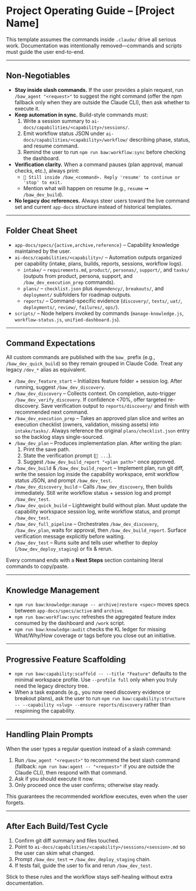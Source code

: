 # Project Operating Guide – [Project Name]

This template assumes the commands inside `.claude/` drive all serious work. Documentation was intentionally removed—commands and scripts must guide the user end-to-end.

---

## Non-Negotiables
- **Stay inside slash commands.** If the user provides a plain request, run `/baw_agent "<request>"` to suggest the right command (offer the npm fallback only when they are outside the Claude CLI), then ask whether to execute it.
- **Keep automation in sync.** Build-style commands must:
  1. Write a session summary to `ai-docs/capabilities/<capability>/sessions/`.
  2. Emit workflow status JSON under `ai-docs/capabilities/<capability>/workflow/` describing phase, status, and resume command.
  3. Remind the user to run `npm run baw:workflow:sync` before checking the dashboard.
- **Verification clarity.** When a command pauses (plan approval, manual checks, etc.), always print:
  - `🛑 Still inside /baw_<command>. Reply 'resume' to continue or 'stop' to exit.`
  - Mention what will happen on resume (e.g., `resume` ➞ `/baw_dev_build`).
- **No legacy doc references.** Always steer users toward the live command set and current `app-docs` structure instead of historical templates.

---

## Folder Cheat Sheet
- `app-docs/specs/{active,archive,reference}` – Capability knowledge maintained by the user.
- `ai-docs/capabilities/<capability>/` – Automation outputs organized per capability (intake, plans, builds, reports, sessions, workflow logs).
  - `intake/` – `requirements.md`, `product/`, `personas/`, `support/`, and `tasks/` (outputs from product, persona, support, and `/baw_dev_execution_prep` commands).
  - `plans/` – `checklist.json` plus `dependency/`, `breakouts/`, and `deployment/` subfolders for roadmap outputs.
  - `reports/` – Command-specific evidence (`discovery/`, `tests/`, `uat/`, `deployments/`, `review/`, `failures/`, `ops/`).
- `scripts/` – Node helpers invoked by commands (`manage-knowledge.js`, `workflow-status.js`, `unified-dashboard.js`).

---

## Command Expectations
All custom commands are published with the `baw_` prefix (e.g., `/baw_dev_quick_build`) so they remain grouped in Claude Code. Treat any legacy `/dev_*` alias as equivalent.

- `/baw_dev_feature_start` – Initializes feature folder + session log. After running, suggest `/baw_dev_discovery`.
- `/baw_dev_discovery` – Collects context. On completion, auto-trigger `/baw_dev_verify_discovery`. If confidence <70%, offer targeted re-discovery. Save verification output to `reports/discovery/` and finish with recommended next command.
- `/baw_dev_execution_prep` – Takes an approved plan slice and writes an execution checklist (owners, validation, missing assets) into `intake/tasks/`. Always reference the original `plans/checklist.json` entry so the backlog stays single-sourced.
- `/baw_dev_plan` – Produces implementation plan. After writing the plan:
  1. Print the save path.
  2. State the verification prompt (`🛑 ...`).
  3. Suggest `/baw_dev_build_report "<plan path>"` once approved.
- `/baw_dev_build` & `/baw_dev_build_report` – Implement plan, run git diff, write the session log inside the capability workspace, emit workflow status JSON, and prompt `/baw_dev_test`.
- `/baw_dev_discovery_build` – Calls `/baw_dev_discovery`, then builds immediately. Still write workflow status + session log and prompt `/baw_dev_test`.
- `/baw_dev_quick_build` – Lightweight build without plan. Must update the capability workspace session log, write workflow status, and prompt `/baw_dev_test`.
- `/baw_dev_full_pipeline` – Orchestrates `/baw_dev_discovery`, `/baw_dev_plan`, waits for approval, then `/baw_dev_build_report`. Surface verification message explicitly before waiting.
- `/baw_dev_test` – Runs suite and tells user whether to deploy (`/baw_dev_deploy_staging`) or fix & rerun.

Every command ends with a **Next Steps** section containing literal commands to copy/paste.

---

## Knowledge Management
- `npm run baw:knowledge:manage -- archive|restore <spec>` moves specs between `app-docs/specs/active` and `archive`.
- `npm run baw:workflow:sync` refreshes the aggregated feature index consumed by the dashboard and `/work` script.
- `npm run baw:knowledge:audit` checks the KL ledger for missing What/Why/How coverage or tags before you close out an initiative.

---

## Progressive Feature Scaffolding
- `npm run baw:capability:scaffold -- --title "Feature"` defaults to the minimal workspace profile. Use `--profile full` only when you truly need the legacy directory tree.
- When a task expands (e.g., you now need discovery evidence or breakout plans), ask the user to run `npm run baw:capability:structure -- --capability <slug> --ensure reports/discovery` rather than respinning the capability.

---

## Handling Plain Prompts
When the user types a regular question instead of a slash command:
1. Run `/baw_agent "<request>"` to recommend the best slash command (fallback: `npm run baw:agent -- "<request>"` if you are outside the Claude CLI), then respond with that command.
2. Ask if you should execute it now.
3. Only proceed once the user confirms; otherwise stay ready.

This guarantees the recommended workflow executes, even when the user forgets.

---

## After Each Build/Test Cycle
1. Confirm git diff summary and files touched.
2. Point to `ai-docs/capabilities/<capability>/sessions/<session>.md` so the user can skim what changed.
3. Prompt `/baw_dev_test` ➞ `/baw_dev_deploy_staging` chain.
4. If tests fail, guide the user to fix and rerun `/baw_dev_test`.

Stick to these rules and the workflow stays self-healing without extra documentation.
